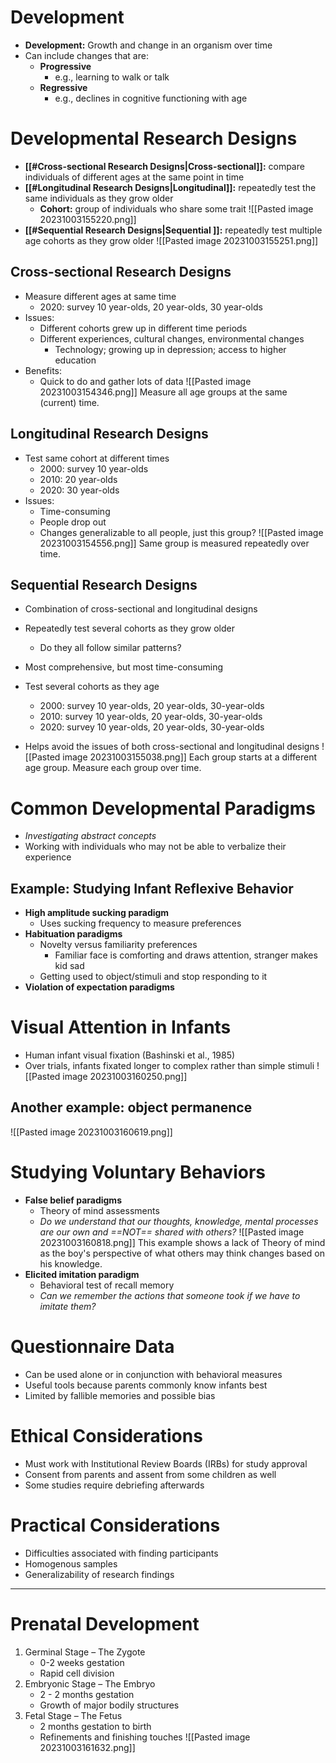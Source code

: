 # Development
- **Development:** Growth and change in an organism over time
- Can include changes that are:
	- **Progressive**
		- e.g., learning to walk or talk
	- **Regressive**
		- e.g., declines in cognitive functioning with age
# Developmental Research Designs
- **[[#Cross-sectional Research Designs|Cross-sectional]]:** compare individuals of different ages at the same point in time
- **[[#Longitudinal Research Designs|Longitudinal]]:** repeatedly test the same individuals as they grow older
	- **Cohort:** group of individuals who share some trait
![[Pasted image 20231003155220.png]]
- **[[#Sequential Research Designs|Sequential ]]:** repeatedly test multiple age cohorts as they grow older
![[Pasted image 20231003155251.png]]
## Cross-sectional Research Designs
- Measure different ages at same time
	- 2020: survey 10 year-olds, 20 year-olds, 30 year-olds
- Issues:
	- Different cohorts grew up in different time periods
	- Different experiences, cultural changes, environmental changes
		- Technology; growing up in depression; access to higher education
- Benefits:
	- Quick to do and gather lots of data
![[Pasted image 20231003154346.png]] Measure all age groups at the same (current) time.
## Longitudinal Research Designs
- Test same cohort at different times
	- 2000: survey 10 year-olds
	- 2010: 20 year-olds
	- 2020: 30 year-olds
- Issues:
	- Time-consuming
	- People drop out
	- Changes generalizable to all people, just this group?
![[Pasted image 20231003154556.png]] Same group is measured repeatedly over time.

## Sequential Research Designs
- Combination of cross-sectional and longitudinal designs
- Repeatedly test several cohorts as they grow older
	- Do they all follow similar patterns?
- Most comprehensive, but most time-consuming

- Test several cohorts as they age
	- 2000: survey 10 year-olds, 20 year-olds, 30-year-olds
	- 2010: survey 10 year-olds, 20 year-olds, 30-year-olds
	- 2020: survey 10 year-olds, 20 year-olds, 30-year-olds
- Helps avoid the issues of both cross-sectional and longitudinal designs
![[Pasted image 20231003155038.png]] Each group starts at a different age group. Measure each group over time. 
# Common Developmental Paradigms
- *Investigating abstract concepts*
- Working with individuals who may not be able to verbalize their experience
## Example: Studying Infant Reflexive Behavior
- **High amplitude sucking paradigm**
	- Uses sucking frequency to measure preferences
- **Habituation paradigms**
	- Novelty versus familiarity preferences
		- Familiar face is comforting and draws attention, stranger makes kid sad
	- Getting used to object/stimuli and stop responding to it
- **Violation of expectation paradigms**
# Visual Attention in Infants
- Human infant visual fixation (Bashinski et al., 1985)
- Over trials, infants fixated longer to complex rather than simple stimuli
![[Pasted image 20231003160250.png]]
## Another example: object permanence
![[Pasted image 20231003160619.png]]
# Studying Voluntary Behaviors
- **False belief paradigms**
	- Theory of mind assessments
	- *Do we understand that our thoughts, knowledge, mental processes are our own and ==NOT== shared with others?*
![[Pasted image 20231003160818.png]] This example shows a lack of Theory of mind as the boy's perspective of what others may think changes based on his knowledge.
- **Elicited imitation paradigm**
	- Behavioral test of recall memory
	- *Can we remember the actions that someone took if we have to imitate them?*
# Questionnaire Data
- Can be used alone or in conjunction with behavioral measures
- Useful tools because parents commonly know infants best
- Limited by fallible memories and possible bias
# Ethical Considerations
- Must work with Institutional Review Boards (IRBs) for study approval
- Consent from parents and assent from some children as well
- Some studies require debriefing afterwards
# Practical Considerations
-  Difficulties associated with finding participants
- Homogenous samples
- Generalizability of research findings
---
# Prenatal Development
1. Germinal Stage – The Zygote
	- 0-2 weeks gestation
	- Rapid cell division
2. Embryonic Stage – The Embryo
	- 2 - 2 months gestation
	- Growth of major bodily structures
3. Fetal Stage – The Fetus
	- 2 months gestation to birth
	- Refinements and finishing touches
![[Pasted image 20231003161632.png]]

